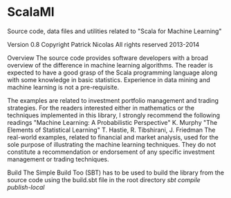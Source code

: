 ScalaMl
=======

Source code, data files and utilities related to "Scala for Machine Learning"


Version 0.8 Copyright Patrick Nicolas All rights reserved 2013-2014

Overview
The source code provides software developers with a broad overview of the difference in machine learning algorithms. The reader is expected to have a good grasp of the Scala programming language along with some knowledge in basic statistics. Experience in data mining and machine learning is not a pre-requisite.

The examples are related to investment portfolio management and trading strategies. For the readers interested either in mathematics or the techniques implemented in this library, I strongly recommend the following readings
  "Machine Learning: A Probabilistic Perspective" K. Murphy 
  "The Elements of Statistical Learning" T. Hastie, R. Tibshirani, J. Friedman 
The real-world examples, related to financial and market analysis, used for the sole purpose of illustrating the machine learning techniques. They do not constitute a recommendation or endorsement of any specific investment management or trading techniques.


Build
The Simple Build Too (SBT) has to be used to build the library from the source code using the build.sbt file in the root directory
<i>sbt compile publish-local</i>
